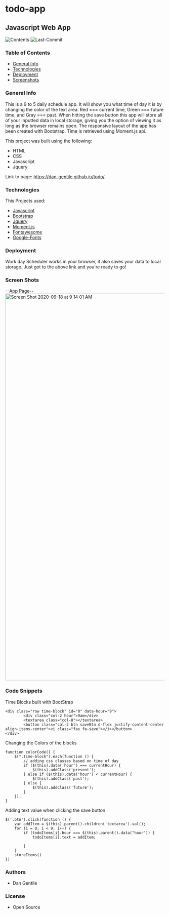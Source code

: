 # todo-app
## Javascript Web App 

![Contents](https://img.shields.io/github/languages/top/dan-gentile/todo)
![Last-Commit](https://img.shields.io/github/last-commit/dan-gentile/todo)

### Table of Contents


- [General Info](#general-info)
- [Technologies](#Technologies)
- [Deployment](Deployment)
- [Screenshots](#screen-shots)


### General Info

This is a 9 to 5 daily schedule app. It will show you what time of day it is by changing the color of the text area. Red === current time, Green === future time, and Gray === past. When hitting the save button this app will store all of your inputted data in local storage, giving you the option of viewing it as long as the browser remains open. The responsive layout of the app has been created with Bootstrap. Time is retrieved using Moment.js api. 

This project was built using the following:
- HTML
- CSS
- Javascript
- Jquery 

Link to page: <https://dan-gentile.github.io/todo/>

### Technologies

This Projects used:
- [Javascript](https://www.javascript.com/)
- [Bootstrap](https://getbootstrap.com/)
- [Jquery](https://jquery.com/)
- [Moment.js](https://momentjs.com/)
- [Fontawesome](https://fontawesome.com/)
- [Google-Fonts](https://fonts.google.com/)

### Deployment 
Work day Scheduler works in your browser, it also saves your data to local storage. Just got to the above link and you're ready to go! 

### Screen Shots 

--App Page--
<img width="1222" alt="Screen Shot 2020-09-18 at 9 14 01 AM" src="https://user-images.githubusercontent.com/68626350/93620718-529ecd80-f98f-11ea-9f72-abe75fcd2818.png">




### Code Snippets 

Time Blocks built with BootStrap
~~~
<div class="row time-block" id="0" data-hour="9">
        <div class="col-2 hour">9am</div>
        <textarea class="col-8"></textarea>
        <button class="col-2 btn saveBtn d-flex justify-content-center align-items-center"><i class="fas fa-save"></i></button>
</div>
~~~
Changing the Colors of the blocks 
~~~
function colorCode() {
    $(".time-block").each(function () {
        // adding css classes based on time of day
        if ($(this).data('hour') === currentHour) {
            $(this).addClass('present');
        } else if ($(this).data('hour') < currentHour) {
            $(this).addClass('past');
        } else {
            $(this).addClass('future');
        }
    });
}
~~~
Adding text value when clicking the save button
~~~
$('.btn').click(function () {
    var addItem = $(this).parent().children('textarea').val();
    for (i = 0; i < 9; i++) {
        if (todoItems[i].hour === $(this).parent().data("hour")) {
            todoItems[i].text = addItem;

        }
    }
    storeItems()
})
~~~

### Authors 
- Dan Gentile 

### License 
- Open Source 
